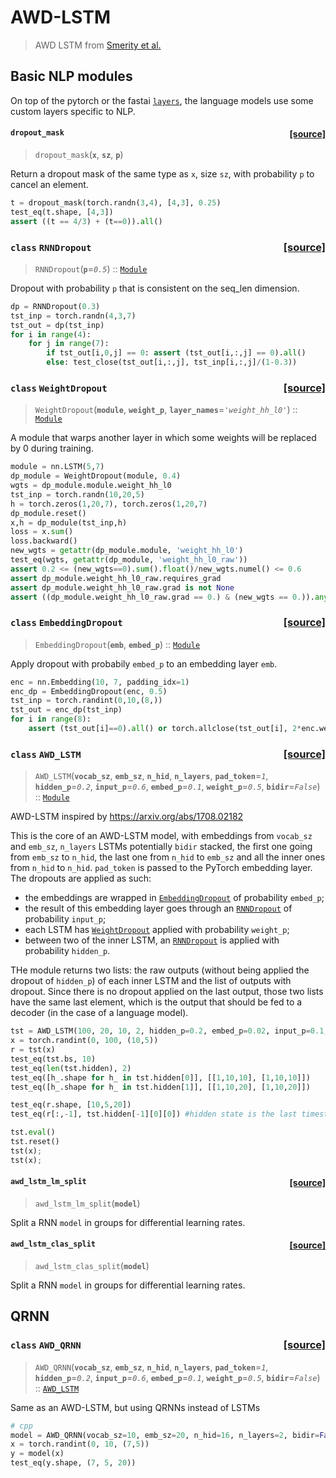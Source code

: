 # AWD-LSTM
> AWD LSTM from <a href='https://arxiv.org/pdf/1708.02182.pdf'>Smerity et al.</a> 


## Basic NLP modules

On top of the pytorch or the fastai [`layers`](/layers.html), the language models use some custom layers specific to NLP.


<h4 id="dropout_mask" class="doc_header"><code>dropout_mask</code><a href="https://github.com/fastai/fastai/tree/master/fastai/text/models/awdlstm.py#L12" class="source_link" style="float:right">[source]</a></h4>

> <code>dropout_mask</code>(**`x`**, **`sz`**, **`p`**)

Return a dropout mask of the same type as `x`, size `sz`, with probability `p` to cancel an element.


```python
t = dropout_mask(torch.randn(3,4), [4,3], 0.25)
test_eq(t.shape, [4,3])
assert ((t == 4/3) + (t==0)).all()
```


<h3 id="RNNDropout" class="doc_header"><code>class</code> <code>RNNDropout</code><a href="https://github.com/fastai/fastai/tree/master/fastai/text/models/awdlstm.py#L17" class="source_link" style="float:right">[source]</a></h3>

> <code>RNNDropout</code>(**`p`**=*`0.5`*) :: [`Module`](/torch_core.html#Module)

Dropout with probability `p` that is consistent on the seq_len dimension.


```python
dp = RNNDropout(0.3)
tst_inp = torch.randn(4,3,7)
tst_out = dp(tst_inp)
for i in range(4):
    for j in range(7):
        if tst_out[i,0,j] == 0: assert (tst_out[i,:,j] == 0).all()
        else: test_close(tst_out[i,:,j], tst_inp[i,:,j]/(1-0.3))
```


<h3 id="WeightDropout" class="doc_header"><code>class</code> <code>WeightDropout</code><a href="https://github.com/fastai/fastai/tree/master/fastai/text/models/awdlstm.py#L26" class="source_link" style="float:right">[source]</a></h3>

> <code>WeightDropout</code>(**`module`**, **`weight_p`**, **`layer_names`**=*`'weight_hh_l0'`*) :: [`Module`](/torch_core.html#Module)

A module that warps another layer in which some weights will be replaced by 0 during training.


```python
module = nn.LSTM(5,7)
dp_module = WeightDropout(module, 0.4)
wgts = dp_module.module.weight_hh_l0
tst_inp = torch.randn(10,20,5)
h = torch.zeros(1,20,7), torch.zeros(1,20,7)
dp_module.reset()
x,h = dp_module(tst_inp,h)
loss = x.sum()
loss.backward()
new_wgts = getattr(dp_module.module, 'weight_hh_l0')
test_eq(wgts, getattr(dp_module, 'weight_hh_l0_raw'))
assert 0.2 <= (new_wgts==0).sum().float()/new_wgts.numel() <= 0.6
assert dp_module.weight_hh_l0_raw.requires_grad
assert dp_module.weight_hh_l0_raw.grad is not None
assert ((dp_module.weight_hh_l0_raw.grad == 0.) & (new_wgts == 0.)).any()
```


<h3 id="EmbeddingDropout" class="doc_header"><code>class</code> <code>EmbeddingDropout</code><a href="https://github.com/fastai/fastai/tree/master/fastai/text/models/awdlstm.py#L64" class="source_link" style="float:right">[source]</a></h3>

> <code>EmbeddingDropout</code>(**`emb`**, **`embed_p`**) :: [`Module`](/torch_core.html#Module)

Apply dropout with probabily `embed_p` to an embedding layer `emb`.


```python
enc = nn.Embedding(10, 7, padding_idx=1)
enc_dp = EmbeddingDropout(enc, 0.5)
tst_inp = torch.randint(0,10,(8,))
tst_out = enc_dp(tst_inp)
for i in range(8):
    assert (tst_out[i]==0).all() or torch.allclose(tst_out[i], 2*enc.weight[tst_inp[i]])
```


<h3 id="AWD_LSTM" class="doc_header"><code>class</code> <code>AWD_LSTM</code><a href="https://github.com/fastai/fastai/tree/master/fastai/text/models/awdlstm.py#L81" class="source_link" style="float:right">[source]</a></h3>

> <code>AWD_LSTM</code>(**`vocab_sz`**, **`emb_sz`**, **`n_hid`**, **`n_layers`**, **`pad_token`**=*`1`*, **`hidden_p`**=*`0.2`*, **`input_p`**=*`0.6`*, **`embed_p`**=*`0.1`*, **`weight_p`**=*`0.5`*, **`bidir`**=*`False`*) :: [`Module`](/torch_core.html#Module)

AWD-LSTM inspired by https://arxiv.org/abs/1708.02182


This is the core of an AWD-LSTM model, with embeddings from `vocab_sz` and `emb_sz`, `n_layers` LSTMs potentially `bidir` stacked, the first one going from `emb_sz` to `n_hid`, the last one from `n_hid` to `emb_sz` and all the inner ones from `n_hid` to `n_hid`. `pad_token` is passed to the PyTorch embedding layer. The dropouts are applied as such:
- the embeddings are wrapped in [`EmbeddingDropout`](/text.models.awdlstm.html#EmbeddingDropout) of probability `embed_p`;
- the result of this embedding layer goes through an [`RNNDropout`](/text.models.awdlstm.html#RNNDropout) of probability `input_p`;
- each LSTM has [`WeightDropout`](/text.models.awdlstm.html#WeightDropout) applied with probability `weight_p`;
- between two of the inner LSTM, an [`RNNDropout`](/text.models.awdlstm.html#RNNDropout) is applied with probability `hidden_p`.

THe module returns two lists: the raw outputs (without being applied the dropout of `hidden_p`) of each inner LSTM and the list of outputs with dropout. Since there is no dropout applied on the last output, those two lists have the same last element, which is the output that should be fed to a decoder (in the case of a language model).

```python
tst = AWD_LSTM(100, 20, 10, 2, hidden_p=0.2, embed_p=0.02, input_p=0.1, weight_p=0.2)
x = torch.randint(0, 100, (10,5))
r = tst(x)
test_eq(tst.bs, 10)
test_eq(len(tst.hidden), 2)
test_eq([h_.shape for h_ in tst.hidden[0]], [[1,10,10], [1,10,10]])
test_eq([h_.shape for h_ in tst.hidden[1]], [[1,10,20], [1,10,20]])

test_eq(r.shape, [10,5,20])
test_eq(r[:,-1], tst.hidden[-1][0][0]) #hidden state is the last timestep in raw outputs

tst.eval()
tst.reset()
tst(x);
tst(x);
```


<h4 id="awd_lstm_lm_split" class="doc_header"><code>awd_lstm_lm_split</code><a href="https://github.com/fastai/fastai/tree/master/fastai/text/models/awdlstm.py#L139" class="source_link" style="float:right">[source]</a></h4>

> <code>awd_lstm_lm_split</code>(**`model`**)

Split a RNN `model` in groups for differential learning rates.



<h4 id="awd_lstm_clas_split" class="doc_header"><code>awd_lstm_clas_split</code><a href="https://github.com/fastai/fastai/tree/master/fastai/text/models/awdlstm.py#L150" class="source_link" style="float:right">[source]</a></h4>

> <code>awd_lstm_clas_split</code>(**`model`**)

Split a RNN `model` in groups for differential learning rates.


## QRNN


<h3 id="AWD_QRNN" class="doc_header"><code>class</code> <code>AWD_QRNN</code><a href="https://github.com/fastai/fastai/tree/master/fastai/text/models/awdlstm.py#L162" class="source_link" style="float:right">[source]</a></h3>

> <code>AWD_QRNN</code>(**`vocab_sz`**, **`emb_sz`**, **`n_hid`**, **`n_layers`**, **`pad_token`**=*`1`*, **`hidden_p`**=*`0.2`*, **`input_p`**=*`0.6`*, **`embed_p`**=*`0.1`*, **`weight_p`**=*`0.5`*, **`bidir`**=*`False`*) :: [`AWD_LSTM`](/text.models.awdlstm.html#AWD_LSTM)

Same as an AWD-LSTM, but using QRNNs instead of LSTMs


```python
# cpp
model = AWD_QRNN(vocab_sz=10, emb_sz=20, n_hid=16, n_layers=2, bidir=False)
x = torch.randint(0, 10, (7,5))
y = model(x)
test_eq(y.shape, (7, 5, 20))
```

